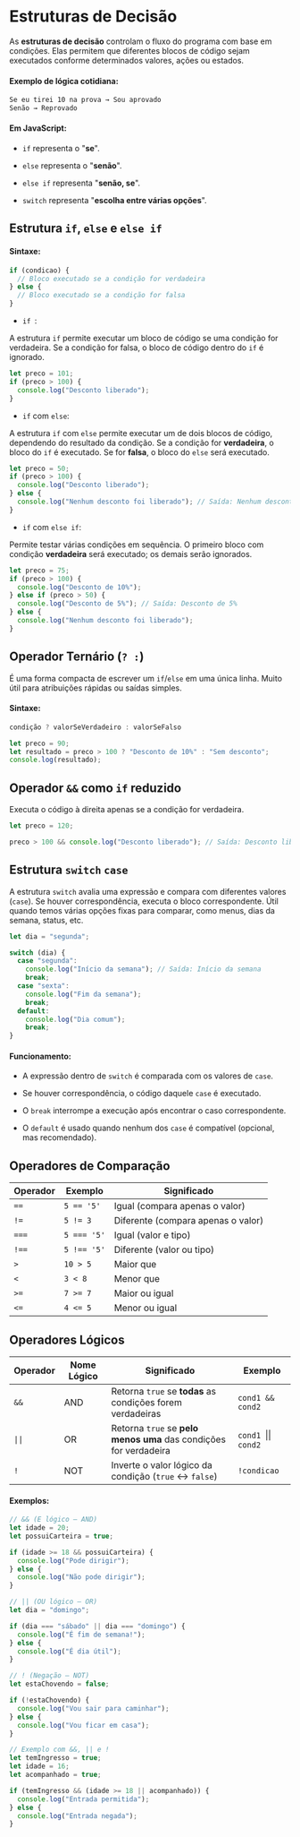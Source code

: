 # Estruturas de Decisão

As **estruturas de decisão** controlam o fluxo do programa com base em condições. Elas permitem que diferentes blocos de código sejam executados conforme determinados valores, ações ou estados.

#### Exemplo de lógica cotidiana:

```txt
Se eu tirei 10 na prova → Sou aprovado
Senão → Reprovado
```

#### Em JavaScript:

- `if` representa o "**se**".

- `else` representa o "**senão**".

- `else if` representa "**senão, se**".

- `switch` representa "**escolha entre várias opções**".

## Estrutura `if`, `else` e `else if`

#### Sintaxe:
```js
if (condicao) {
  // Bloco executado se a condição for verdadeira
} else {
  // Bloco executado se a condição for falsa
}
```

- `if `:

A estrutura `if` permite executar um bloco de código se uma condição for verdadeira. Se a condição for falsa, o bloco de código dentro do `if` é ignorado.

```js
let preco = 101;
if (preco > 100) {
  console.log("Desconto liberado");
}
```

- `if` com `else`:

A estrutura `if` com `else` permite executar um de dois blocos de código, dependendo do resultado da condição. Se a condição for **verdadeira**, o bloco do `if` é executado.
Se for **falsa**, o bloco do `else` será executado.

```js
let preco = 50;
if (preco > 100) {
  console.log("Desconto liberado");
} else {
  console.log("Nenhum desconto foi liberado"); // Saída: Nenhum desconto foi liberado
}
```

- `if` com `else if`:

Permite testar várias condições em sequência. O primeiro bloco com condição **verdadeira** será executado; os demais serão ignorados.

```js
let preco = 75;
if (preco > 100) {
  console.log("Desconto de 10%");
} else if (preco > 50) {
  console.log("Desconto de 5%"); // Saída: Desconto de 5%
} else {
  console.log("Nenhum desconto foi liberado");
}
```

## Operador Ternário (`? :`)

É uma forma compacta de escrever um `if`/`else` em uma única linha.
Muito útil para atribuições rápidas ou saídas simples.

#### Sintaxe:
```js
condição ? valorSeVerdadeiro : valorSeFalso
```

```js
let preco = 90;
let resultado = preco > 100 ? "Desconto de 10%" : "Sem desconto";
console.log(resultado);
```

## Operador `&&` como `if` reduzido

Executa o código à direita apenas se a condição for verdadeira.

```js
let preco = 120;

preco > 100 && console.log("Desconto liberado"); // Saída: Desconto liberado
```

## Estrutura `switch` `case`
A estrutura `switch` avalia uma expressão e compara com diferentes valores (`case`). Se houver correspondência, executa o bloco correspondente. Útil quando temos várias opções fixas para comparar, como menus, dias da semana, status, etc.

```js
let dia = "segunda";

switch (dia) {
  case "segunda":
    console.log("Início da semana"); // Saída: Início da semana
    break;
  case "sexta":
    console.log("Fim da semana");
    break;
  default:
    console.log("Dia comum");
    break;
}
```
#### Funcionamento:

- A expressão dentro de `switch` é comparada com os valores de `case`.

- Se houver correspondência, o código daquele `case` é executado.

- O `break` interrompe a execução após encontrar o caso correspondente.

- O `default` é usado quando nenhum dos `case` é compatível (opcional, mas recomendado).

## Operadores de Comparação

| **Operador** | **Exemplo**     | **Significado**                          |
|--------------|------------------|------------------------------------------|
| `==`         | `5 == '5'`       | Igual (compara apenas o valor)           |
| `!=`         | `5 != 3`         | Diferente (compara apenas o valor)       |
| `===`        | `5 === '5'`      | Igual (valor e tipo)                     |
| `!==`        | `5 !== '5'`      | Diferente (valor ou tipo)                |
| `>`          | `10 > 5`         | Maior que                                |
| `<`          | `3 < 8`          | Menor que                                |
| `>=`         | `7 >= 7`         | Maior ou igual                           |
| `<=`         | `4 <= 5`         | Menor ou igual                           |


## Operadores Lógicos

| **Operador** | **Nome Lógico**  | **Significado**                                                   | **Exemplo**         |
|--------------|------------------|-------------------------------------------------------------------|----------------------|
| `&&`         | AND              | Retorna `true` se **todas** as condições forem verdadeiras        | `cond1 && cond2`     |
| `\|\|`       | OR               | Retorna `true` se **pelo menos uma** das condições for verdadeira | `cond1 `\|\|` cond2`     |
| `!`          | NOT              | Inverte o valor lógico da condição (`true` ↔ `false`)             | `!condicao`          |


#### Exemplos:

```js
// && (E lógico – AND)
let idade = 20;
let possuiCarteira = true;

if (idade >= 18 && possuiCarteira) {
  console.log("Pode dirigir");
} else {
  console.log("Não pode dirigir");
}
```

```js
// || (OU lógico – OR)
let dia = "domingo";

if (dia === "sábado" || dia === "domingo") {
  console.log("É fim de semana!");
} else {
  console.log("É dia útil");
}
```

```js
// ! (Negação – NOT)
let estaChovendo = false;

if (!estaChovendo) {
  console.log("Vou sair para caminhar");
} else {
  console.log("Vou ficar em casa");
}
```

```js
// Exemplo com &&, || e !
let temIngresso = true;
let idade = 16;
let acompanhado = true;

if (temIngresso && (idade >= 18 || acompanhado)) {
  console.log("Entrada permitida");
} else {
  console.log("Entrada negada");
}
```
